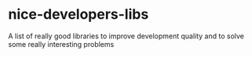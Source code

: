 # nice-developers-libs
A list of really good libraries to improve development quality and to solve some really interesting problems

